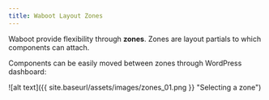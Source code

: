 ```yaml
---
title: Waboot Layout Zones
---
```


Waboot provide flexibility through **zones**. Zones are layout partials to which components can attach. 

Components can be easily moved between zones through WordPress dashboard:

![alt text]({{ site.baseurl/assets/images/zones_01.png }} "Selecting a zone")



